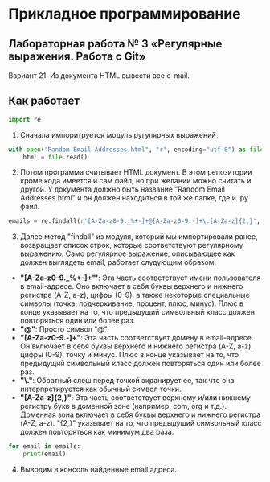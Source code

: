 # Прикладное программирование
## Лабораторная работа № 3 «Регулярные выражения. Работа с Git»
Вариант 21. Из документа HTML вывести все e-mail.
## Как работает
```python
import re
```
1) Сначала импоритруется модуль ругулярных выражений
```python
with open("Random Email Addresses.html", "r", encoding="utf-8") as file:
    html = file.read()
```
2) Потом программа считывает HTML документ. В этом репозитории кроме кода имеется и сам файл, но при желании можно считать и другой. У документа должно быть название "Random Email Addresses.html" и он должен находиться в той же папке, где и .py файл.
```python
emails = re.findall(r'[A-Za-z0-9._%+-]+@[A-Za-z0-9.-]+\.[A-Za-z]{2,}', html)
```
3) Далее метод "findall" из модуля, который мы импортировали ранее, возвращает список строк, которые соответствуют регулярному выражению. Само регулярное выражение, описывающее как должен выглядеть email, работает слудующим образом:
- **"[A-Za-z0-9._%+-]+"'**: Эта часть соответствует имени пользователя в email-адресе. Оно включает в себя буквы верхнего и нижнего регистра (A-Z, a-z), цифры (0-9), а также некоторые специальные символы (точка, подчеркивание, процент, плюс, минус). Плюс в конце указывает на то, что предыдущий символьный класс должен повторяться один или более раз.
- **"@"**: Просто символ "@".
- **"[A-Za-z0-9.-]+"**: Эта часть соответствует домену в email-адресе. Он включает в себя буквы верхнего и нижнего регистра (A-Z, a-z), цифры (0-9), точку и минус. Плюс в конце указывает на то, что предыдущий символьный класс должен повторяться один или более раз.
- **"\\."**: Обратный слеш перед точкой экранирует ее, так что она интерпретируется как обычный символ точки.
- **"[A-Za-z]{2,}"**: Эта часть соответствует верхнему и/или нижнему регистру букв в доменной зоне (например, com, org и т.д.). Доменная зона включает в себя буквы верхнего и нижнего регистра (A-Z, a-z).  "{2,}" указывает на то, что предыдущий символьный класс должен повторяться как минимум два раза.
```python
for email in emails:
    print(email)
```
4) Выводим в консоль найденные email адреса.
